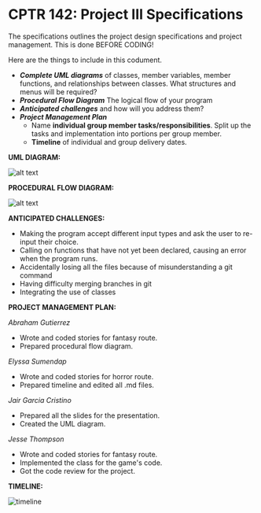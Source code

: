 # CPTR 142: Project III Specifications

The specifications outlines the project design specifications and project management.
This is done BEFORE CODING!

Here are the things to include in this codument.

* ___Complete UML diagrams___ of classes, member variables, member functions, and relationships between classes.
  What structures and menus will be required?  
* ___Procedural Flow Diagram___ The logical flow of your program
* ___Anticipated challenges___ and how will you address them?  
* ___Project Management Plan___
  * Name __individual group member tasks/responsibilities__.
    Split up the tasks and implementation into portions per group member.
  * __Timeline__ of individual and group delivery dates.

**UML DIAGRAM:**

![alt text](image.jpg)

**PROCEDURAL FLOW DIAGRAM:**

![alt text](image.jpg)

**ANTICIPATED CHALLENGES:**
* Making the program accept different input types and ask the user to re-input their choice.
* Calling on functions that have not yet been declared, causing an error when the program runs.
* Accidentally losing all the files because of misunderstanding a git command
* Having difficulty merging branches in git
* Integrating the use of classes

**PROJECT MANAGEMENT PLAN:**

*Abraham Gutierrez*
- Wrote and coded stories for fantasy route.
- Prepared procedural flow diagram.

*Elyssa Sumendap*
- Wrote and coded stories for horror route.
- Prepared timeline and edited all .md files.

*Jair Garcia Cristino*
- Prepared all the slides for the presentation.
- Created the UML diagram.

*Jesse Thompson*
- Wrote and coded stories for fantasy route.
- Implemented the class for the game's code.
- Got the code review for the project.

**TIMELINE:**

![timeline](https://scontent-sea1-1.xx.fbcdn.net/v/t39.30808-6/433298157_2949117935231233_5728746132836790055_n.jpg?_nc_cat=104&ccb=1-7&_nc_sid=5f2048&_nc_ohc=f7-718uk5loAX9tqlcr&_nc_ht=scontent-sea1-1.xx&oh=00_AfBgIFDY3wJ1EJdvS8X1SqEZcI91JRMyber3XxAPUk5Aww&oe=65FDAA48)

